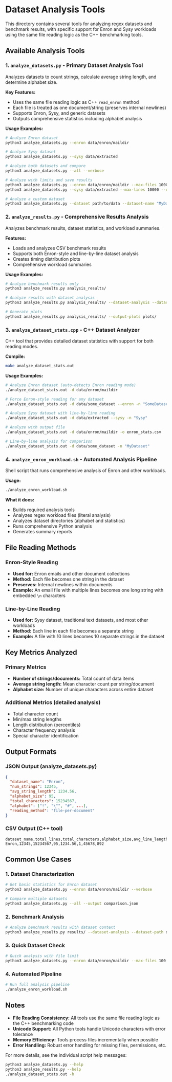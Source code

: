 # Dataset Analysis Tools

This directory contains several tools for analyzing regex datasets and benchmark results, with specific support for Enron and Sysy workloads using the same file reading logic as the C++ benchmarking tools.

## Available Analysis Tools

### 1. `analyze_datasets.py` - Primary Dataset Analysis Tool

Analyzes datasets to count strings, calculate average string length, and determine alphabet size.

**Key Features:**
- Uses the same file reading logic as C++ `read_enron` method
- Each file is treated as one document/string (preserves internal newlines)
- Supports Enron, Sysy, and generic datasets
- Outputs comprehensive statistics including alphabet analysis

**Usage Examples:**
```bash
# Analyze Enron dataset
python3 analyze_datasets.py --enron data/enron/maildir

# Analyze Sysy dataset  
python3 analyze_datasets.py --sysy data/extracted

# Analyze both datasets and compare
python3 analyze_datasets.py --all --verbose

# Analyze with limits and save results
python3 analyze_datasets.py --enron data/enron/maildir --max-files 1000 --output enron_stats.json
python3 analyze_datasets.py --sysy data/extracted --max-lines 10000 --output sysy_stats.json

# Analyze a custom dataset
python3 analyze_datasets.py --dataset path/to/data --dataset-name "MyDataset"
```

### 2. `analyze_results.py` - Comprehensive Results Analysis

Analyzes benchmark results, dataset statistics, and workload summaries.

**Features:**
- Loads and analyzes CSV benchmark results
- Supports both Enron-style and line-by-line dataset analysis
- Creates timing distribution plots
- Comprehensive workload summaries

**Usage Examples:**
```bash
# Analyze benchmark results only
python3 analyze_results.py analysis_results/

# Analyze results with dataset analysis
python3 analyze_results.py analysis_results/ --dataset-analysis --dataset-path data/enron/maildir --dataset-type enron

# Generate plots
python3 analyze_results.py analysis_results/ --output-plots plots/
```

### 3. `analyze_dataset_stats.cpp` - C++ Dataset Analyzer

C++ tool that provides detailed dataset statistics with support for both reading modes.

**Compile:**
```bash
make analyze_dataset_stats.out
```

**Usage Examples:**
```bash
# Analyze Enron dataset (auto-detects Enron reading mode)
./analyze_dataset_stats.out -d data/enron/maildir

# Force Enron-style reading for any dataset
./analyze_dataset_stats.out -d data/some_dataset --enron -n "SomeDataset"

# Analyze Sysy dataset with line-by-line reading
./analyze_dataset_stats.out -d data/extracted --sysy -n "Sysy"

# Analyze with output file
./analyze_dataset_stats.out -d data/enron/maildir -o enron_stats.csv

# Line-by-line analysis for comparison
./analyze_dataset_stats.out -d data/some_dataset -n "MyDataset"
```

### 4. `analyze_enron_workload.sh` - Automated Analysis Pipeline

Shell script that runs comprehensive analysis of Enron and other workloads.

**Usage:**
```bash
./analyze_enron_workload.sh
```

**What it does:**
- Builds required analysis tools
- Analyzes regex workload files (literal analysis)
- Analyzes dataset directories (alphabet and statistics)
- Runs comprehensive Python analysis
- Generates summary reports

## File Reading Methods

### Enron-Style Reading
- **Used for:** Enron emails and other document collections
- **Method:** Each file becomes one string in the dataset
- **Preserves:** Internal newlines within documents
- **Example:** An email file with multiple lines becomes one long string with embedded `\n` characters

### Line-by-Line Reading  
- **Used for:** Sysy dataset, traditional text datasets, and most other workloads
- **Method:** Each line in each file becomes a separate string
- **Example:** A file with 10 lines becomes 10 separate strings in the dataset

## Key Metrics Analyzed

### Primary Metrics
- **Number of strings/documents:** Total count of data items
- **Average string length:** Mean character count per string/document
- **Alphabet size:** Number of unique characters across entire dataset

### Additional Metrics (detailed analysis)
- Total character count
- Min/max string lengths
- Length distribution (percentiles)
- Character frequency analysis
- Special character identification

## Output Formats

### JSON Output (analyze_datasets.py)
```json
{
  "dataset_name": "Enron",
  "num_strings": 12345,
  "avg_string_length": 1234.56,
  "alphabet_size": 95,
  "total_characters": 15234567,
  "alphabet": ["!", "\"", "#", ...],
  "reading_method": "file-per-document"
}
```

### CSV Output (C++ tool)
```csv
dataset_name,total_lines,total_characters,alphabet_size,avg_line_length,min_line_length,max_line_length,median_line_length
Enron,12345,15234567,95,1234.56,1,45678,892
```

## Common Use Cases

### 1. Dataset Characterization
```bash
# Get basic statistics for Enron dataset
python3 analyze_datasets.py --enron data/enron/maildir --verbose

# Compare multiple datasets
python3 analyze_datasets.py --all --output comparison.json
```

### 2. Benchmark Analysis
```bash
# Analyze benchmark results with dataset context
python3 analyze_results.py results/ --dataset-analysis --dataset-path data/enron/maildir --dataset-type enron
```

### 3. Quick Dataset Check
```bash
# Quick analysis with file limit
python3 analyze_datasets.py --enron data/enron/maildir --max-files 100
```

### 4. Automated Pipeline
```bash
# Run full analysis pipeline
./analyze_enron_workload.sh
```

## Notes

- **File Reading Consistency:** All tools use the same file reading logic as the C++ benchmarking code
- **Unicode Support:** All Python tools handle Unicode characters with error tolerance
- **Memory Efficiency:** Tools process files incrementally when possible
- **Error Handling:** Robust error handling for missing files, permissions, etc.

For more details, see the individual script help messages:
```bash
python3 analyze_datasets.py --help
python3 analyze_results.py --help
./analyze_dataset_stats.out -h
```
